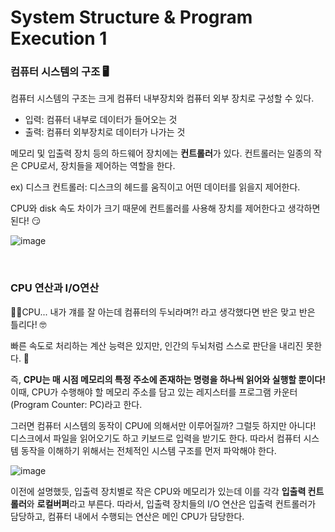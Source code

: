 # System Structure & Program Execution 1

### 컴퓨터 시스템의 구조 🖥

컴퓨터 시스템의 구조는 크게 컴퓨터 내부장치와 컴퓨터 외부 장치로 구성할 수 있다. 

+ 입력: 컴퓨터 내부로 데이터가 들어오는 것
+ 출력: 컴퓨터 외부장치로 데이터가 나가는 것

메모리 및 입출력 장치 등의 하드웨어 장치에는 **컨트롤러**가 있다. 컨트롤러는 일종의 작은 CPU로서, 장치들을 제어하는 역할을 한다.

ex) 디스크 컨트롤러: 디스크의 헤드를 움직이고 어떤 데이터를 읽을지 제어한다.

CPU와 disk 속도 차이가 크기 때문에 컨트롤러를 사용해 장치를 제어한다고 생각하면 된다! 😏

![image](https://user-images.githubusercontent.com/62419307/98951558-bed82080-253d-11eb-82c3-2a2c4b19b353.png)

<br>

### CPU 연산과 I/O연산

🙋‍♀️CPU... 내가 걔를 잘 아는데 컴퓨터의 두뇌라며?! 라고 생각했다면 반은 맞고 반은 틀리다! 🤓

빠른 속도로 처리하는 계산 능력은 있지만, 인간의 두뇌처럼 스스로 판단을 내리진 못한다. 👀

즉, **CPU는 매 시점 메모리의 특정 주소에 존재하는 명령을 하나씩 읽어와 실행할 뿐이다!** 이때, CPU가 수행해야 할 메모리 주소를 담고 있는 레지스터를 프로그램 카운터(Program Counter: PC)라고 한다.

그러면 컴퓨터 시스템의 동작이 CPU에 의해서만 이루어질까? 그럴듯 하지만 아니다! 디스크에서 파일을 읽어오기도 하고 키보드로 입력을 받기도 한다. 따라서 컴퓨터 시스템 동작을 이해하기 위해서는 전체적인 시스템 구조를 먼저 파악해야 한다.

![image](https://user-images.githubusercontent.com/62419307/98953839-87b73e80-2540-11eb-8fd4-20358c20ce81.png)



이전에 설명했듯, 입출력 장치별로 작은 CPU와 메모리가 있는데 이를 각각 **입출력 컨트롤러**와 **로컬버퍼**라고 부른다. 따라서, 입출력 장치들의 I/O 연산은 입출력 컨트롤러가 담당하고, 컴퓨터 내에서 수행되는 연산은 메인 CPU가 담당한다.






